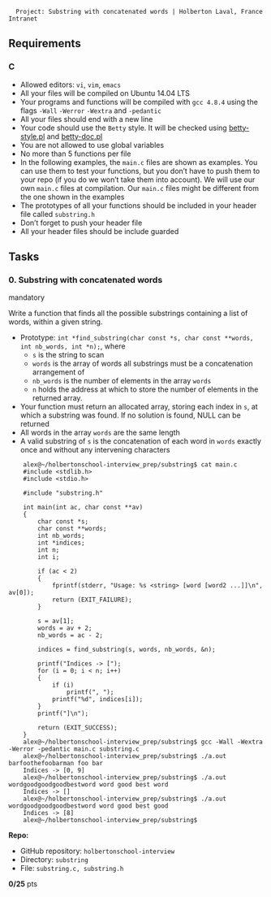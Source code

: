       Project: Substring with concatenated words | Holberton Laval, France Intranet

Requirements
------------

### C

*   Allowed editors: `vi`, `vim`, `emacs`
*   All your files will be compiled on Ubuntu 14.04 LTS
*   Your programs and functions will be compiled with `gcc 4.8.4` using the flags `-Wall` `-Werror` `-Wextra` and `-pedantic`
*   All your files should end with a new line
*   Your code should use the `Betty` style. It will be checked using [betty-style.pl](https://github.com/hs-hq/Betty/blob/master/betty-style.pl "betty-style.pl") and [betty-doc.pl](https://github.com/hs-hq/Betty/blob/master/betty-doc.pl "betty-doc.pl")
*   You are not allowed to use global variables
*   No more than 5 functions per file
*   In the following examples, the `main.c` files are shown as examples. You can use them to test your functions, but you don’t have to push them to your repo (if you do we won’t take them into account). We will use our own `main.c` files at compilation. Our `main.c` files might be different from the one shown in the examples
*   The prototypes of all your functions should be included in your header file called `substring.h`
*   Don’t forget to push your header file
*   All your header files should be include guarded

Tasks
-----

### 0\. Substring with concatenated words

mandatory

Write a function that finds all the possible substrings containing a list of words, within a given string.

*   Prototype: `int *find_substring(char const *s, char const **words, int nb_words, int *n);`, where
    *   `s` is the string to scan
    *   `words` is the array of words all substrings must be a concatenation arrangement of
    *   `nb_words` is the number of elements in the array `words`
    *   `n` holds the address at which to store the number of elements in the returned array.
*   Your function must return an allocated array, storing each index in `s`, at which a substring was found. If no solution is found, NULL can be returned
*   All words in the array `words` are the same length
*   A valid substring of `s` is the concatenation of each word in `words` exactly once and without any intervening characters
```
    alex@~/holbertonschool-interview_prep/substring$ cat main.c
    #include <stdlib.h>
    #include <stdio.h>

    #include "substring.h"

    int main(int ac, char const **av)
    {
        char const *s;
        char const **words;
        int nb_words;
        int *indices;
        int n;
        int i;

        if (ac < 2)
        {
            fprintf(stderr, "Usage: %s <string> [word [word2 ...]]\n", av[0]);
            return (EXIT_FAILURE);
        }

        s = av[1];
        words = av + 2;
        nb_words = ac - 2;

        indices = find_substring(s, words, nb_words, &n);

        printf("Indices -> [");
        for (i = 0; i < n; i++)
        {
            if (i)
                printf(", ");
            printf("%d", indices[i]);
        }
        printf("]\n");

        return (EXIT_SUCCESS);
    }
    alex@~/holbertonschool-interview_prep/substring$ gcc -Wall -Wextra -Werror -pedantic main.c substring.c
    alex@~/holbertonschool-interview_prep/substring$ ./a.out barfoothefoobarman foo bar
    Indices -> [0, 9]
    alex@~/holbertonschool-interview_prep/substring$ ./a.out wordgoodgoodgoodbestword word good best word
    Indices -> []
    alex@~/holbertonschool-interview_prep/substring$ ./a.out wordgoodgoodgoodbestword word good best good
    Indices -> [8]
    alex@~/holbertonschool-interview_prep/substring$
```

**Repo:**

*   GitHub repository: `holbertonschool-interview`
*   Directory: `substring`
*   File: `substring.c, substring.h`

**0/25** pts
